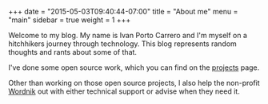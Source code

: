 +++
date = "2015-05-03T09:40:44-07:00"
title = "About me"
menu = "main"
sidebar = true
weight = 1
+++

Welcome to my blog. My name is Ivan Porto Carrero and I'm myself on a hitchhikers journey through technology.
This blog represents random thoughts and rants about some of that.

I've done some open source work, which you can find on the [projects](/projects) page.

Other than working on those open source projects, I also help the non-profit [Wordnik](http://wordnik.com) out with either
technical support or advise when they need it.
